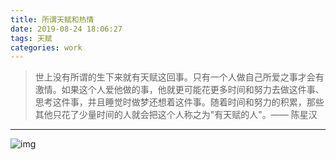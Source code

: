 ```yaml
---
title: 所谓天赋和热情
date: 2019-08-24 18:06:27
tags: 天赋
categories: work
---
```



> 世上没有所谓的生下来就有天赋这回事。只有一个人做自己所爱之事才会有激情。如果这个人爱他做的事，他就更可能花更多时间和努力去做这件事、思考这件事，并且睡觉时做梦还想着这件事。随着时间和努力的积累，那些其他只花了少量时间的人就会把这个人称之为"有天赋的人"。—— 陈星汉   


---



![img](https://gateway.pinata.cloud/ipfs/QmYUxcmF51yCbsavKCpLB5ngty4Rcg4apmKX6LU8Kif8BS "风之旅人")
